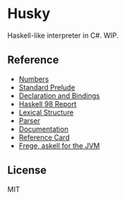 # Husky

Haskell-like interpreter in C#. WIP.

## Reference

- [Numbers](https://www.haskell.org/tutorial/numbers.html)
- [Standard Prelude](https://www.haskell.org/onlinereport/standard-prelude.html)
- [Declaration and Bindings](https://www.haskell.org/onlinereport/decls.html#sect4)
- [Haskell 98 Report](https://www.haskell.org/onlinereport/index98.html)
- [Lexical Structure](https://www.haskell.org/onlinereport/lexemes.html#sect2)
- [Parser](https://github.com/ghc/ghc/blob/master/compiler/parser/Parser.y)
- [Documentation](https://www.haskell.org/documentation)
- [Reference Card](https://wiki.haskell.org/Reference_card)
- [Frege, askell for the JVM](https://github.com/Frege/frege)

## License

MIT

